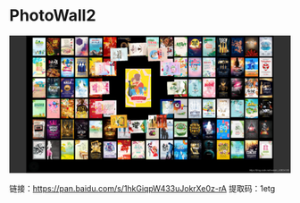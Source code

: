 # PhotoWall2
![image](https://github.com/DUDUdark/PhotoWall2/blob/master/%E5%8F%82%E8%80%83%E5%9B%BE.png)

链接：https://pan.baidu.com/s/1hkGiqpW433uJokrXe0z-rA 
提取码：1etg
